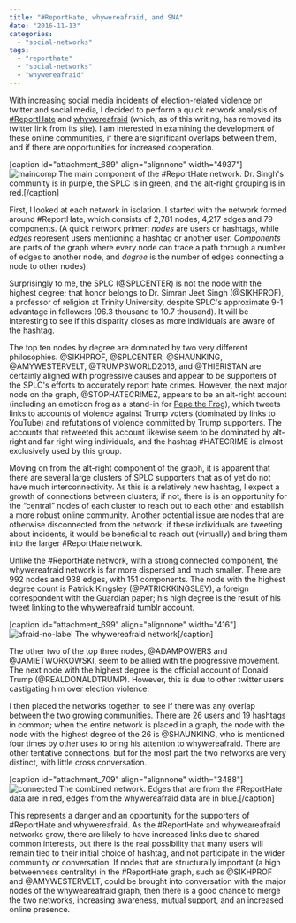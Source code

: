 ```yaml
---
title: "#ReportHate, whywereafraid, and SNA"
date: "2016-11-13"
categories: 
  - "social-networks"
tags: 
  - "reporthate"
  - "social-networks"
  - "whywereafraid"
---
```


With increasing social media incidents of election-related violence on twitter and social media, I decided to perform a quick network analysis of [#ReportHate](https://www.splcenter.org/reporthate) and [whywereafraid](http://whywereafraid.com) (which, as of this writing, has removed its twitter link from its site). I am interested in examining the development of these online communities, if there are significant overlaps between them, and if there are opportunities for increased cooperation.

\[caption id="attachment\_689" align="alignnone" width="4937"\]![maincomp](initatives/my_research/academic_site/site/rmhorne/posts/images/maincomp.png) The main component of the #ReportHate network. Dr. Singh's community is in purple, the SPLC is in green, and the alt-right grouping is in red.\[/caption\]

First, I looked at each network in isolation. I started with the network formed around #ReportHate, which consists of 2,781 nodes, 4,217 edges and 79 components. (A quick network primer: _nodes_ are users or hashtags, while _edges_ represent users mentioning a hashtag or another user. _Components_ are parts of the graph where every node can trace a path through a number of edges to another node, and _degree_ is the number of edges connecting a node to other nodes).

Surprisingly to me, the SPLC (@SPLCENTER) is not the node with the highest degree; that honor belongs to Dr. Simran Jeet Singh (@SIKHPROF), a professor of religion at Trinity University, despite SPLC's approximate 9-1 advantage in followers (96.3 thousand to 10.7 thousand). It will be interesting to see if this disparity closes as more individuals are aware of the hashtag.

The top ten nodes by degree are dominated by two very different philosophies. @SIKHPROF, @SPLCENTER, @SHAUNKING, @AMYWESTERVELT, @TRUMPSWORLD2016, and @THIERISTAN are certainly aligned with progressive causes and appear to be supporters of the SPLC's efforts to accurately report hate crimes. However, the next major node on the graph, @STOPHATECRIMEZ, appears to be an alt-right account (including an emoticon frog as a stand-in for [Pepe the Frog](http://www.thedailybeast.com/articles/2016/05/26/how-pepe-the-frog-became-a-nazi-trump-supporter-and-alt-right-symbol.html)), which tweets links to accounts of violence against Trump voters (dominated by links to YouTube) and refutations of violence committed by Trump supporters. The accounts that retweeted this account likewise seem to be dominated by alt-right and far right wing individuals, and the hashtag #HATECRIME is almost exclusively used by this group.

Moving on from the alt-right component of the graph, it is apparent that there are several large clusters of SPLC supporters that as of yet do not have much interconnectivity. As this is a relatively new hashtag, I expect a growth of connections between clusters; if not, there is is an opportunity for the “central” nodes of each cluster to reach out to each other and establish a more robust online community. Another potential issue are nodes that are otherwise disconnected from the network; if these individuals are tweeting about incidents, it would be beneficial to reach out (virtually) and bring them into the larger #ReportHate network.

Unlike the #ReportHate network, with a strong connected component, the whywereafraid network is far more dispersed and much smaller. There are 992 nodes and 938 edges, with 151 components. The node with the highest degree count is Patrick Kingsley (@PATRICKKINGSLEY), a foreign correspondent with the Guardian paper; his high degree is the result of his tweet linking to the whywereafraid tumblr account.

\[caption id="attachment\_699" align="alignnone" width="416"\]![afraid-no-label](initatives/my_research/academic_site/site/rmhorne/posts/images/afraid-no-label.png) The whywereafraid network\[/caption\]

The other two of the top three nodes, @ADAMPOWERS and @JAMIETWORKOWSKI, seem to be allied with the progressive movement. The next node with the highest degree is the official account of Donald Trump (@REALDONALDTRUMP). However, this is due to other twitter users castigating him over election violence.

I then placed the networks together, to see if there was any overlap between the two growing communities. There are 26 users and 19 hashtags in common; when the entire network is placed in a graph, the node with the node with the highest degree of the 26 is @SHAUNKING, who is mentioned four times by other uses to bring his attention to whywereafraid. There are other tentative connections, but for the most part the two networks are very distinct, with little cross conversation.

\[caption id="attachment\_709" align="alignnone" width="3488"\]![connected](initatives/my_research/academic_site/site/rmhorne/posts/images/connected.png) The combined network. Edges that are from the #ReportHate data are in red, edges from the whywereafraid data are in blue.\[/caption\]

This represents a danger and an opportunity for the supporters of #ReportHate and whywereafraid. As the #ReportHate and whyweareafraid networks grow, there are likely to have increased links due to shared common interests, but there is the real possibility that many users will remain tied to their initial choice of hashtag, and not participate in the wider community or conversation. If nodes that are structurally important (a high betweenness centrality) in the #ReportHate graph, such as @SIKHPROF and @AMYWESTERVELT, could be brought into conversation with the major nodes of the whyweareafraid graph, then there is a good chance to merge the two networks, increasing awareness, mutual support, and an increased online presence.
